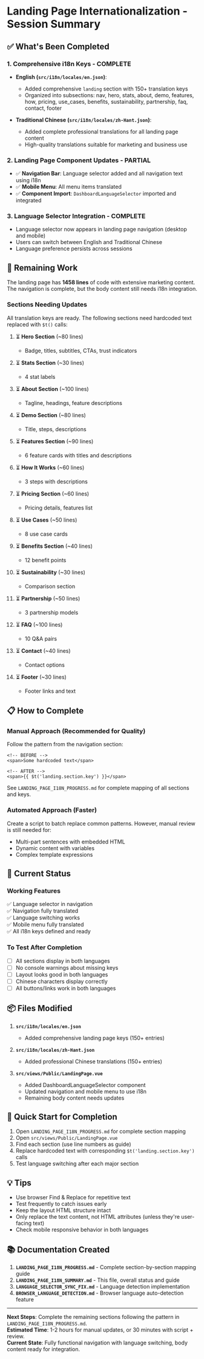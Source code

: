 # Landing Page Internationalization - Session Summary

## ✅ What's Been Completed

### 1. Comprehensive i18n Keys - COMPLETE
- **English (`src/i18n/locales/en.json`)**: 
  - Added comprehensive `landing` section with 150+ translation keys
  - Organized into subsections: nav, hero, stats, about, demo, features, how, pricing, use_cases, benefits, sustainability, partnership, faq, contact, footer
  
- **Traditional Chinese (`src/i18n/locales/zh-Hant.json`)**: 
  - Added complete professional translations for all landing page content
  - High-quality translations suitable for marketing and business use

### 2. Landing Page Component Updates - PARTIAL
- ✅ **Navigation Bar**: Language selector added and all navigation text using i18n
- ✅ **Mobile Menu**: All menu items translated
- ✅ **Component Import**: `DashboardLanguageSelector` imported and integrated

### 3. Language Selector Integration - COMPLETE
- Language selector now appears in landing page navigation (desktop and mobile)
- Users can switch between English and Traditional Chinese
- Language preference persists across sessions

## 🔄 Remaining Work

The landing page has **1458 lines** of code with extensive marketing content. The navigation is complete, but the body content still needs i18n integration.

### Sections Needing Updates

All translation keys are ready. The following sections need hardcoded text replaced with `$t()` calls:

1. ⏳ **Hero Section** (~80 lines)
   - Badge, titles, subtitles, CTAs, trust indicators

2. ⏳ **Stats Section** (~30 lines)
   - 4 stat labels

3. ⏳ **About Section** (~100 lines)
   - Tagline, headings, feature descriptions

4. ⏳ **Demo Section** (~80 lines)
   - Title, steps, descriptions

5. ⏳ **Features Section** (~90 lines)
   - 6 feature cards with titles and descriptions

6. ⏳ **How It Works** (~60 lines)
   - 3 steps with descriptions

7. ⏳ **Pricing Section** (~60 lines)
   - Pricing details, features list

8. ⏳ **Use Cases** (~50 lines)
   - 8 use case cards

9. ⏳ **Benefits Section** (~40 lines)
   - 12 benefit points

10. ⏳ **Sustainability** (~30 lines)
    - Comparison section

11. ⏳ **Partnership** (~50 lines)
    - 3 partnership models

12. ⏳ **FAQ** (~100 lines)
    - 10 Q&A pairs

13. ⏳ **Contact** (~40 lines)
    - Contact options

14. ⏳ **Footer** (~30 lines)
    - Footer links and text

## 📋 How to Complete

### Manual Approach (Recommended for Quality)

Follow the pattern from the navigation section:

```vue
<!-- BEFORE -->
<span>Some hardcoded text</span>

<!-- AFTER -->
<span>{{ $t('landing.section.key') }}</span>
```

See `LANDING_PAGE_I18N_PROGRESS.md` for complete mapping of all sections and keys.

### Automated Approach (Faster)

Create a script to batch replace common patterns. However, manual review is still needed for:
- Multi-part sentences with embedded HTML
- Dynamic content with variables
- Complex template expressions

## 🎯 Current Status

### Working Features
✅ Language selector in navigation  
✅ Navigation fully translated  
✅ Language switching works  
✅ Mobile menu fully translated  
✅ All i18n keys defined and ready  

### To Test After Completion
- [ ] All sections display in both languages
- [ ] No console warnings about missing keys
- [ ] Layout looks good in both languages
- [ ] Chinese characters display correctly
- [ ] All buttons/links work in both languages

## 📦 Files Modified

1. **`src/i18n/locales/en.json`**
   - Added comprehensive landing page keys (150+ entries)

2. **`src/i18n/locales/zh-Hant.json`**
   - Added professional Chinese translations (150+ entries)

3. **`src/views/Public/LandingPage.vue`**
   - Added DashboardLanguageSelector component
   - Updated navigation and mobile menu to use i18n
   - Remaining body content needs updates

## 🚀 Quick Start for Completion

1. Open `LANDING_PAGE_I18N_PROGRESS.md` for complete section mapping
2. Open `src/views/Public/LandingPage.vue`
3. Find each section (use line numbers as guide)
4. Replace hardcoded text with corresponding `$t('landing.section.key')` calls
5. Test language switching after each major section

## 💡 Tips

- Use browser Find & Replace for repetitive text
- Test frequently to catch issues early
- Keep the layout HTML structure intact
- Only replace the text content, not HTML attributes (unless they're user-facing text)
- Check mobile responsive behavior in both languages

## 📚 Documentation Created

1. **`LANDING_PAGE_I18N_PROGRESS.md`** - Complete section-by-section mapping guide
2. **`LANDING_PAGE_I18N_SUMMARY.md`** - This file, overall status and guide
3. **`LANGUAGE_SELECTOR_SYNC_FIX.md`** - Language detection implementation
4. **`BROWSER_LANGUAGE_DETECTION.md`** - Browser language auto-detection feature

---

**Next Steps**: Complete the remaining sections following the pattern in `LANDING_PAGE_I18N_PROGRESS.md`.  
**Estimated Time**: 1-2 hours for manual updates, or 30 minutes with script + review.  
**Current State**: Fully functional navigation with language switching, body content ready for integration.


